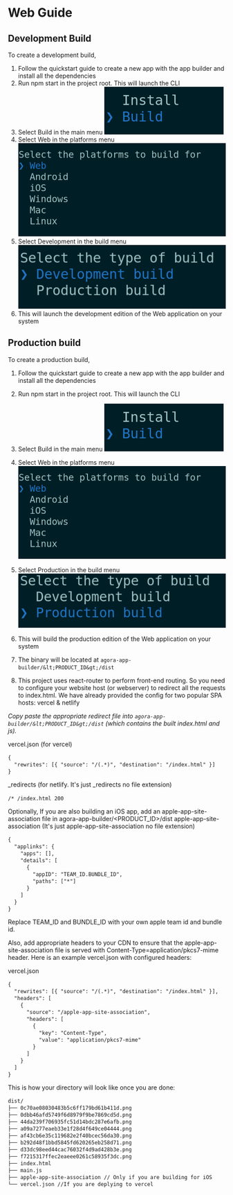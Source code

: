 # Web Guide

## Development Build
To create a development build,

1. Follow the quickstart guide to create a new app with the app builder and install all the dependencies
2. Run npm start in the project root. This will launch the CLI
3. Select Build in the main menu
![Select build](images/web-build/1.png)
4. Select Web in the platforms menu
![Select Web](images/web-build/2.png)
5. Select Development in the build menu
![Select Development](images/web-build/3.png)
6. This will launch the development edition of the Web application on your system

## Production build

To create a production build,

1. Follow the quickstart guide to create a new app with the app builder and install all the dependencies

2. Run npm start in the project root. This will launch the CLI

3. Select Build in the main menu
![Select build](images/web-build/1.png)
4. Select Web in the platforms menu
![Select Web](images/web-build/2.png)
5. Select Production in the build menu
![Select Production](images/web-build/4.png)
6. This will build the production edition of the Web application on your system

7. The binary will be located at ```agora-app-builder/&lt;PRODUCT_ID&gt;/dist```

8. This project uses react-router to perform front-end routing. So you need to configure your website host (or webserver) to redirect all the requests to index.html. We have already provided the config for two popular SPA hosts: vercel & netlify


*Copy paste the appropriate redirect file into ```agora-app-builder/&lt;PRODUCT_ID&gt;/dist``` (which contains the built index.html and js).*

vercel.json (for vercel)


```
{
  "rewrites": [{ "source": "/(.*)", "destination": "/index.html" }]
}
```
_redirects (for netlify. It's just _redirects no file extension)


```/* /index.html 200```

Optionally, If you are also building an iOS app, add an apple-app-site-association file in agora-app-builder/&lt;PRODUCT_ID&gt;/dist
apple-app-site-association (It's just apple-app-site-association no file extension)


```
{
  "applinks": {
    "apps": [],
    "details": [
      {
        "appID": "TEAM_ID.BUNDLE_ID",
        "paths": ["*"]
      }
    ]
  }
}
```

Replace TEAM_ID and BUNDLE_ID with your own apple team id and bundle id.

Also, add appropriate headers to your CDN to ensure that the apple-app-site-association file is served with Content-Type=application/pkcs7-mime header. Here is an example vercel.json with configured headers:

vercel.json


```
{
  "rewrites": [{ "source": "/(.*)", "destination": "/index.html" }],
  "headers": [
    {
      "source": "/apple-app-site-association",
      "headers": [
        {
          "key": "Content-Type",
          "value": "application/pkcs7-mime"
        }
      ]
    }
  ]
}
```

This is how your directory will look like once you are done:

```
dist/
├── 0c70ae08030483b5c6ff179bd61b411d.png
├── 0dbb46afd5749f6d8979f9be7869cd5d.png
├── 44da239f706935fc51d14bdc287e6afb.png
├── a09a7277eaeb33e1f28d4f649ce04444.png
├── af43cb6e35c119682e2f40bcec56da30.png
├── b292d48f1bbd5845fd620265eb258d71.png
├── d33dc98eed44cac76032f4d9ad428b3e.png
├── f7215317ffec2eaeee0261c58935f3dc.png
├── index.html
├── main.js
├── apple-app-site-association // Only if you are building for iOS
└── vercel.json //If you are deplying to vercel
```
